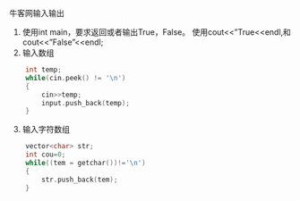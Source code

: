 牛客网输入输出
1.	使用int main，要求返回或者输出True，False。
使用cout<<”True<<endl,和cout<<”False”<<endl;
2.	输入数组
```c++
    int temp;
    while(cin.peek() != '\n')
    {
        cin>>temp;
        input.push_back(temp);
    }
```
3.	输入字符数组
```c++
    vector<char> str;
    int cou=0;
    while((tem = getchar())!='\n')
    {
        str.push_back(tem);
    }
```

